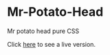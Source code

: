 # Mr-Potato-Head

Mr potato head pure CSS

Click [here](https://lestec.github.io/Mr-Potato-Head/) to see a live version. 
